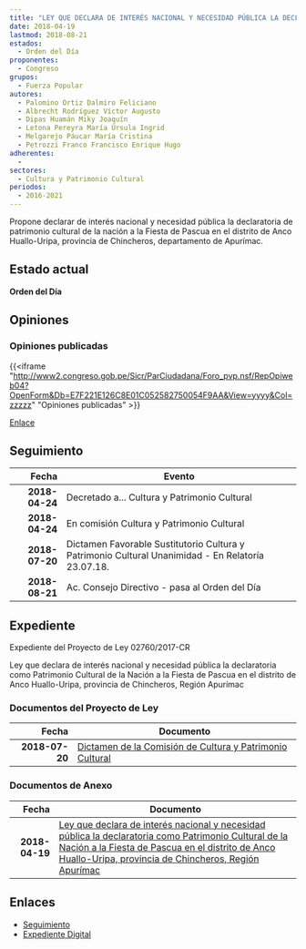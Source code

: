 ```yaml
---
title: "LEY QUE DECLARA DE INTERÉS NACIONAL Y NECESIDAD PÚBLICA LA DECLARATORIA COMO PATRIMONIO CULTURAL DE LA NACIÓN A LA FIESTA DE PASCUA EN EL DISTRITO DE ANCO HUALLO-URIPA, PROVINCIA DE CHINCHEROS, REGIÓN APURÍMAC"
date: 2018-04-19
lastmod: 2018-08-21
estados: 
  - Orden del Día
proponentes: 
  - Congreso
grupos: 
  - Fuerza Popular
autores: 
  - Palomino Ortiz Dalmiro Feliciano
  - Albrecht Rodríguez Víctor Augusto
  - Dipas Huamán Miky Joaquín
  - Letona Pereyra María Úrsula Ingrid
  - Melgarejo Páucar María Cristina
  - Petrozzi Franco Francisco Enrique Hugo
adherentes: 
  - 
sectores: 
  - Cultura y Patrimonio Cultural
periodos: 
  - 2016-2021
---
```


Propone declarar de interés nacional y necesidad pública la declaratoria de patrimonio cultural de la nación a la Fiesta de Pascua en el distrito de Anco Huallo-Uripa, provincia de Chincheros, departamento de Apurímac.


## Estado actual

**Orden del Día**

## Opiniones

### Opiniones publicadas

{{<iframe "http://www2.congreso.gob.pe/Sicr/ParCiudadana/Foro_pvp.nsf/RepOpiweb04?OpenForm&Db=E7F221E126C8E01C052582750054F9AA&View=yyyy&Col=zzzzz" "Opiniones publicadas" >}}

[Enlace](http://www2.congreso.gob.pe/Sicr/ParCiudadana/Foro_pvp.nsf/RepOpiweb04?OpenForm&Db=E7F221E126C8E01C052582750054F9AA&View=yyyy&Col=zzzzz)

## Seguimiento

| Fecha | Evento |
|------:|--------|
| **2018-04-24** | Decretado a... Cultura y Patrimonio Cultural|
| **2018-04-24** | En comisión Cultura y Patrimonio Cultural|
| **2018-07-20** | Dictamen Favorable Sustitutorio Cultura y Patrimonio Cultural Unanimidad - En Relatoría 23.07.18.|
| **2018-08-21** | Ac. Consejo Directivo - pasa al Orden del Día|


## Expediente

Expediente del Proyecto de Ley 02760/2017-CR

Ley que declara de interés nacional y necesidad pública la declaratoria como Patrimonio Cultural de la Nación a la Fiesta de Pascua en el distrito de Anco Huallo-Uripa, provincia de Chincheros, Región Apurímac


### Documentos del Proyecto de Ley

| Fecha | Documento |
|------:|--------|
| **2018-07-20** | [Dictamen de la Comisión de Cultura y Patrimonio Cultural](http://www.leyes.congreso.gob.pe/Documentos/2016_2021/Dictamenes/Proyectos_de_Ley/02760DC05MAY20180720.pdf) |

### Documentos de Anexo

| Fecha | Documento |
|------:|--------|
| **2018-04-19** | [Ley que declara de interés nacional y necesidad pública la declaratoria como Patrimonio Cultural de la Nación a la Fiesta de Pascua en el distrito de Anco Huallo-Uripa, provincia de Chincheros, Región Apurímac](http://www.leyes.congreso.gob.pe/Documentos/2016_2021/Proyectos_de_Ley_y_de_Resoluciones_Legislativas/PL0276020180419.pdf) |

## Enlaces 

- [Seguimiento](http://www2.congreso.gob.pe/Sicr/TraDocEstProc/CLProLey2016.nsf/f7fff46988ca05b1052578e100829cc7/664a65df45b0ed1b05258275005fd746?OpenDocument)
- [Expediente Digital](http://www2.congreso.gob.pe/Sicr/TraDocEstProc/CLProLey2016.nsf/f7fff46988ca05b1052578e100829cc7/664a65df45b0ed1b05258275005fd746?OpenDocument&Click=05257FB7005EB655.eb71d0cf91d8294e05256cdf006b5706/$Body/0.1C6C)

